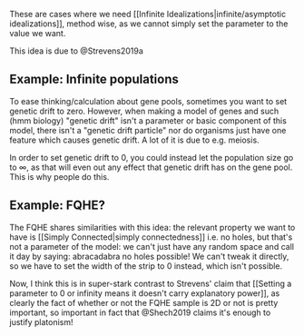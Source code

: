 These are cases where we need [[Infinite Idealizations|infinite/asymptotic idealizations]], method wise, as we cannot simply set the parameter to the value we want. 

This idea is due to @Strevens2019a

## Example: Infinite populations

To ease thinking/calculation about gene pools, sometimes you want to set genetic drift to zero. However, when making a model of genes and such (hmm biology) "genetic drift" isn't a parameter or basic component of this model, there isn't a "genetic drift particle" nor do organisms just have one feature which causes genetic drift. A lot of it is due to e.g. meiosis.

In order to set genetic drift to $0$, you could instead let the population size go to $\infty$, as that will even out any effect that genetic drift has on the gene pool. This is why people do this.

## Example: FQHE?
The FQHE shares similarities with this idea: the relevant property we want to have is [[Simply Connected|simply connectedness]] i.e. no holes, but that's not a parameter of the model: we can't just have any random space and call it day by saying: abracadabra no holes possible! We can't tweak it directly, so we have to set the width of the strip to $0$ instead, which isn't possible.

Now, I think this is in super-stark contrast to Strevens' claim that [[Setting a parameter to 0 or infinity means it doesn't carry explanatory power]], as clearly the fact of whether or not the FQHE sample is 2D or not is pretty important, so important in fact that @Shech2019 claims it's enough to justify platonism! 



